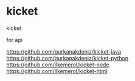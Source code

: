 # kicket

kicket

for api

https://github.com/gurkanakdeniz/kicket-java
https://github.com/gurkanakdeniz/kicket-python
https://github.com/ilkemerol/kicket-node
https://github.com/ilkemerol/kicket-html
